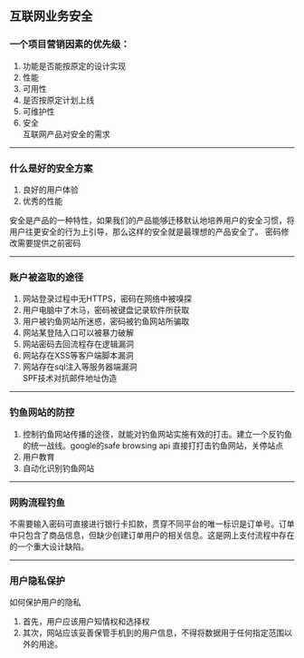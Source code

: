 ## 互联网业务安全

### 一个项目营销因素的优先级：

1. 功能是否能按原定的设计实现
2. 性能
3. 可用性
4. 是否按原定计划上线
5. 可维护性
6. 安全  
互联网产品对安全的需求

---

### 什么是好的安全方案

1. 良好的用户体验
2. 优秀的性能

安全是产品的一种特性，如果我们的产品能够迁移默认地培养用户的安全习惯，将用户往更安全的行为上引导，那么这样的安全就是最理想的产品安全了。
密码修改需要提供之前密码

---

### 账户被盗取的途径

1. 网站登录过程中无HTTPS，密码在网络中被嗅探
2. 用户电脑中了木马，密码被键盘记录软件所获取
3. 用户被钓鱼网站所迷惑，密码被钓鱼网站所骗取
4. 网站某登陆入口可以被暴力破解
5. 网站密码去回流程存在逻辑漏洞
6. 网站存在XSS等客户端脚本漏洞
7. 网站存在sql注入等服务器端漏洞  
SPF技术对抗邮件地址伪造

---

### 钓鱼网站的防控

1. 控制钓鱼网站传播的途径，就能对钓鱼网站实施有效的打击。建立一个反钓鱼的统一战线。google的safe browsing api
直接打打击钓鱼网站，关停站点
2. 用户教育
3. 自动化识别钓鱼网站 

---

### 网购流程钓鱼

不需要输入密码可直接进行银行卡扣款，贯穿不同平台的唯一标识是订单号。订单中只包含了商品信息，但缺少创建订单用户的相关信息。这是网上支付流程中存在的一个重大设计缺陷。

---

### 用户隐私保护

如何保护用户的隐私  
1. 首先，用户应该用户知情权和选择权  
2. 其次，网站应该妥善保管手机到的用户信息，不得将数据用于任何指定范围以外的用途。
